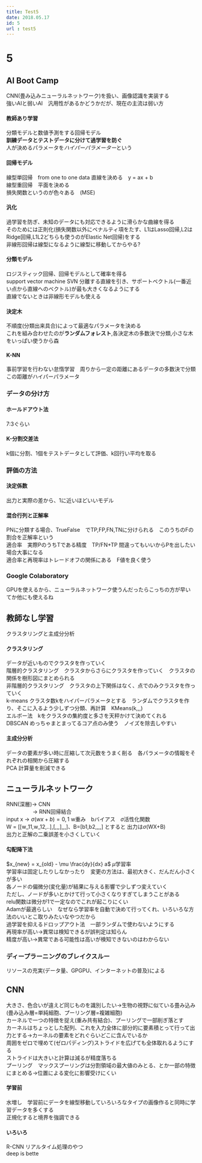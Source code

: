 ```yaml
---
title: Test5
date: 2018.05.17
id: 5
url : test5
---
```


# 5



## AI Boot Camp
CNN(畳み込みニューラルネットワーク)を扱い、画像認識を実装する  
強いAIと弱いAI　汎用性があるかどうかだが、現在の主流は弱い方  
#### 教師あり学習
分類モデルと数値予測をする回帰モデル  
**訓練データとテストデータに分けて過学習を防ぐ**  
人が決めるパラメータを*ハイパーパラメーター*という  
#### 回帰モデル
線型単回帰　from one to one data   直線を決める　y = ax + b  
線型重回帰　平面を決める  
損失関数というのが色々ある　(MSE)  
#### 汎化
過学習を防ぎ、未知のデータにも対応できるように滑らかな曲線を得る  
そのためには正則化(損失関数以外にペナルティ項をたす、L1はLasso回帰,L2はRidge回帰,L1L2どちらも使うのがElastic Net回帰)をする  
非線形回帰は線型になるように線型に移動してからやる?  
#### 分類モデル  
ロジスティック回帰、回帰モデルとして確率を得る  
support vector machine SVN 分離する直線を引き、サポートベクトル(一番近い点から直線へのベクトル)が最も大きくなるようにする  
直線でないときは非線形モデルも使える  
#### 決定木
不順度(分類出来具合)によって最適なパラメータを決める  
これを組み合わせたのが**ランダムフォレスト**,各決定木の多数決で分類,小さな木をいっぱい使うから森  
#### K-NN  
事前学習を行わない怠惰学習　周りから一定の距離にあるデータの多数決で分類　この距離がハイパーパラメータ  
### データの分け方
#### ホールドアウト法
7:3ぐらい  
#### K-分割交差法
k個に分割、1個をテストデータとして評価、k回行い平均を取る  
### 評価の方法
#### 決定係数
出力と実際の差から、1に近いほどいいモデル
#### 混合行列と正解率
PNに分類する場合、TrueFalse　でTP,FP,FN,TNに分けられる　このうちのFの割合を正解率という  
適合率　実際PのうちTである精度　TP/FN+TP 間違ってもいいからPを出したい場合大事になる  
適合率と再現率はトレードオフの関係にある　F値を良く使う　
### Google Colaboratory  
GPUを使えるから、ニューラルネットワーク使うんだったらこっちの方が早い  
てか他にも使えるね  
## 教師なし学習
クラスタリングと主成分分析  
#### クラスタリング
データが近いものでクラスタを作っていく  
階層的クラスタリング　クラスタからさらにクラスタを作っていく　クラスタの関係を樹形図にまとめられる  
非階層的クラスタリング　クラスタの上下関係はなく、点でのみクラスタを作っていく  
k-means クラスタ数kをハイパーパラメータとする　ランダムでクラスタを作り、そこに入るよう少しずつ分類、再計算　KMeans(k,,,)  
エルボー法　kをクラスタの集約度と多さを天秤かけて決めてくれる  
DBSCAN めっちゃまとまってるコア点のみ使う　ノイズを除去しやすい  
#### 主成分分析
データの要素が多い時に圧縮して次元数をうまく削る　各パラメータの情報をそれぞれの相関から圧縮する  
PCA 計算量を削減できる  
## ニューラルネットワーク
RNN(深層)-> CNN  
　　　　　-> RNN回帰結合  
input x → $\sigma (wx+b)= 0,1$ w重み　bバイアス　$\sigma$活性化関数  
W = [[w_11,w_12,..],[,,,],,,]、B=[b1,b2,,,,] とすると 出力は$\sigma$(WX+B)  
出力と正解の二乗誤差を小さくしていく  
#### 勾配降下法
$x_{new} = x_{old} - \mu \frac{dy}{dx} a$  $\mu$学習率  
学習率は固定したりしなかったり　変更の方法は、最初大きく、だんだん小さくが多い  
各ノードの偏微分(変化量)が結果に与える影響で少しずつ変えていく  
ただし、ノードが多いとかけて行って小さくなりすぎてしまうことがある  
relu関数は微分が1で一定なのでこれが起こりにくい  
Adamが最適らしい　なぜなら学習率を自動で決めて行ってくれ、いろいろな方法のいいとこ取りみたいなやつだから  
過学習を抑えるドロップアウト法　一部ランダムで使わないようにする  
再現率が高い→異常は検知できるが誤判定は知らん  
精度が高い→異常である可能性は高いが検知できないのはわからない  
### ディープラーニングのブレイクスルー
リソースの充実(データ量、GPGPU、インターネットの普及)による  
## CNN
大きさ、色合いが違えど同じものを識別したい→生物の視野に似ている畳み込み(畳み込み層=単純細胞、プーリング層=複雑細胞)  
カーネルで一つの特徴を捉え(重み共有結合)、プーリングで一部削ぎ落とす  
カーネルはちょっとした配列、これを入力全体に部分的に要素積とって行って出力とする→カーネルの要素をどれぐらいどこに含んでいるか  
周囲をゼロで埋めて(ゼロパディング)ストライドを広げても全体取れるようにする  
ストライドは大きいと計算は減るが精度落ちる  
プーリング　マックスプーリングは分割領域の最大値のみとる、とか一部の特徴にまとめる→位置による変化に影響受けにくい  
#### 学習前
水増し　学習前にデータを線型移動していろいろなタイプの画像作ると同時に学習データを多くする  
正規化すると境界を強調できる  
#### いろいろ
R-CNN リアルタイム処理のやつ  
deep is bette  
